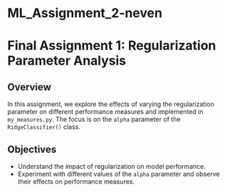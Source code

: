 # ML_Assignment_2-neven

# Final Assignment 1: Regularization Parameter Analysis

## Overview
In this assignment, we explore the effects of varying the regularization parameter on different performance measures and implemented in `my_measures.py`. The focus is on the `alpha` parameter of the `RidgeClassifier()` class.

## Objectives
- Understand the impact of regularization on model performance.
- Experiment with different values of the `alpha` parameter and observe their effects on performance measures.

